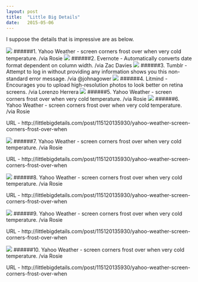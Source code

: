 ```yaml
---
layout: post
title:  "Little Big Details"
date:   2015-05-06
---
```


<p class="intro"><span class="dropcap">I</span> suppose the details that is impressive are as below.</p>
<img src="http://i.imgur.com/DpAaM0h.jpg">
######1. <a herf="http://littlebigdetails.com/post/115120135930/yahoo-weather-screen-corners-frost-over-when" target=center>Yahoo Weather</a> - screen corners frost over when very cold temperature.  /via Rosie
<img src="http://i.imgur.com/GBXowFQ.gif">
######2. <a herf src="http://littlebigdetails.com/post/113069501344/evernote-automatically-converts-date-format" target=center>Evernote</a> - Automatically converts date format dependent on column width.  /via Zac Davies
<img src="http://i.imgur.com/ilPvavr.png">
######3. <a herf src="http://littlebigdetails.com/post/112879556754/tumblr-attempt-to-log-in-without-providing-any" target=center>Tumblr</a> - Attempt to log in without providing any information shows you this non-standard error message.  /via @johnagower
<img src="http://i.imgur.com/DpAaM0h.jpg">
######4. <a herf src="http://littlebigdetails.com/post/112786435106/litmind-encourages-you-to-upload-high-resolution" target=center>Litmind</a> - Encourages you to upload high-resolution photos to look better on retina screens. /via Lorenzo Herrera
<img src="http://i.imgur.com/DpAaM0h.jpg">
######5. <a herf src="http://littlebigdetails.com/post/115120135930/yahoo-weather-screen-corners-frost-over-when" target=center>Yahoo Weather</a> - screen corners frost over when very cold temperature.  /via Rosie
<img src="http://i.imgur.com/DpAaM0h.jpg">
######6. Yahoo Weather - screen corners frost over when very cold temperature.  /via Rosie
<p>URL - http://littlebigdetails.com/post/115120135930/yahoo-weather-screen-corners-frost-over-when</p>
<img src="http://i.imgur.com/DpAaM0h.jpg">
######7. Yahoo Weather - screen corners frost over when very cold temperature.  /via Rosie
<p>URL - http://littlebigdetails.com/post/115120135930/yahoo-weather-screen-corners-frost-over-when</p>
<img src="http://i.imgur.com/DpAaM0h.jpg">
######8. Yahoo Weather - screen corners frost over when very cold temperature.  /via Rosie
<p>URL - http://littlebigdetails.com/post/115120135930/yahoo-weather-screen-corners-frost-over-when</p>
<img src="http://i.imgur.com/DpAaM0h.jpg">
######9. Yahoo Weather - screen corners frost over when very cold temperature.  /via Rosie
<p>URL - http://littlebigdetails.com/post/115120135930/yahoo-weather-screen-corners-frost-over-when</p>
<img src="http://i.imgur.com/DpAaM0h.jpg">
######10. Yahoo Weather - screen corners frost over when very cold temperature.  /via Rosie
<p>URL - http://littlebigdetails.com/post/115120135930/yahoo-weather-screen-corners-frost-over-when</p>
